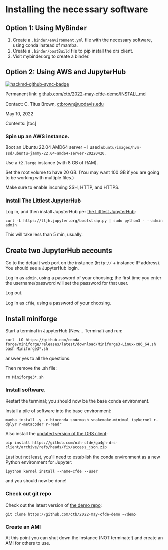 # Installing the necessary software 

## Option 1: Using MyBinder

1. Create a `.binder/environment.yml` file with the necessary software, using conda instead of mamba. 
2. Create a `.binder/postBuild` file to pip install the drs client. 
3. Visit mybinder.org to create a binder. 


## Option 2: Using AWS and JupyterHub 

[![hackmd-github-sync-badge](https://hackmd.io/rrjnYcZ3QemfuDpt82oomw/badge)](https://hackmd.io/rrjnYcZ3QemfuDpt82oomw)

Permanent link: [github.com/ctb/2022-may-cfde-demo/INSTALL.md](https://github.com/ctb/2022-may-cfde-demo/blob/main/INSTALL.md)

Contact: C. Titus Brown, ctbrown@ucdavis.edu

May 10, 2022

Contents:
[toc]

### Spin up an AWS instance.

Boot an Ubuntu 22.04 AMD64 server - I used `ubuntu/images/hvm-ssd/ubuntu-jammy-22.04-amd64-server-20220420`.

Use a `t2.large` instance (with 8 GB of RAM).

Set the root volume to have 20 GB. (You may want 100 GB if you are going to be working with multiple files.)

Make sure to enable incoming SSH, HTTP, and HTTPS.

### Install The Littlest JupyterHub

Log in, and then install JupyterHub per [the Littlest JupyterHub](https://tljh.jupyter.org/en/latest/):

```
curl -L https://tljh.jupyter.org/bootstrap.py | sudo python3 - --admin admin
```

This will take less than 5 min, usually.

## Create two JupyterHub accounts

Go to the default web port on the instance (`http://` + instance IP address). You should see a JupyterHub login.

Log in as `admin`, using a password of your choosing; the first time you enter the username/password will set the password for that user.

Log out.

Log in as `cfde`, using a password of your choosing.

## Install miniforge

Start a terminal in JupyterHub (New... Terminal) and run:

```
curl -LO https://github.com/conda-forge/miniforge/releases/latest/download/Miniforge3-Linux-x86_64.sh
bash Miniforge3*.sh
```
answer yes to all the questions.

Then remove the .sh file:
```
rm Miniforge3*.sh
```

### Install software.

Restart the terminal; you should now be the base conda environment.

Install a pile of software into the base environment:
```
mamba install -y -c bioconda sourmash snakemake-minimal ipykernel r-dplyr r-metacoder r-readr
```

Also install the [updated version of the DRS client](https://github.com/ga4gh/ga4gh-drs-client/pull/7):

```
pip install https://github.com/nih-cfde/ga4gh-drs-client/archive/refs/heads/fix/access_json.zip
```

Last but not least, you'll need to establish the conda environment as a new Python environment for Jupyter:
```
ipython kernel install --name=cfde --user
```

and you should now be done!

### Check out git repo

Check out the latest version of [the demo repo](https://github.com/ctb/2022-may-cfde-demo):

```
git clone https://github.com/ctb/2022-may-cfde-demo ~/demo
```

### Create an AMI

At this point you can shut down the instance (NOT terminate!) and create an AMI for others to use.


